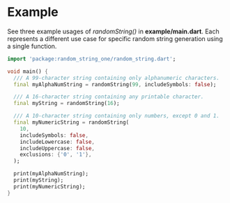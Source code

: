 # Example

See three example usages of *randomString()* in **example/main.dart**.
Each represents a different use case for specific random string generation
using a single function.

```dart
import 'package:random_string_one/random_string.dart';

void main() {
  /// A 99-character string containing only alphanumeric characters.
  final myAlphaNumString = randomString(99, includeSymbols: false);

  /// A 16-character string containing any printable character.
  final myString = randomString(16);

  /// A 10-character string containing only numbers, except 0 and 1.
  final myNumericString = randomString(
    10,
    includeSymbols: false,
    includeLowercase: false,
    includeUppercase: false,
    exclusions: {'0', '1'},
  );

  print(myAlphaNumString);
  print(myString);
  print(myNumericString);
}
```